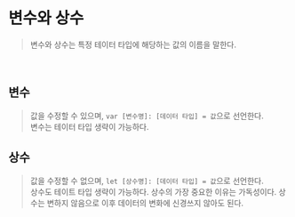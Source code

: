 # 변수와 상수

> 변수와 상수는 특정 테이터 타입에 해당하는 값의 이름을 말한다. 

<br/>

## 변수
>값을 수정할 수 있으며, `var [변수명]: [데이터 타입] = 값`으로 선언한다. <br/>
변수는 테이터 타입 생략이 가능하다.

## 상수
>값을 수정할 수 없으며, `let [상수명]: [데이터 타입] = 값`으로 선언한다. <br/>
상수도 테이트 타입 생략이 가능하다. 상수의 가장 중요한 이유는 가독성이다. 상수는 변하지 않음으로 이후 데이터의 변화에 신경쓰지 않아도 된다.
